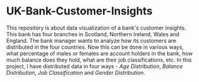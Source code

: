 # UK-Bank-Customer-Insights
This repository is about data visualization of a bank's customer insights. This bank has four branches in Scotland, Northern Ireland, Wales and England. The bank manager wants to analyze how its customers are distributed in the four countries. Now this can be done in various ways, what percentage of males or females are account holders in the bank, how much balance does they hold, what are their job classifications, etc. In this project, I have distributed data in four ways - *Age Distribution*, *Balance Distribution*, *Job Classification* and *Gender Distribution*.
